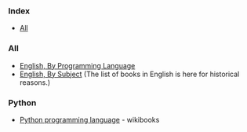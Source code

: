 ### Index

* [All](#all)


### All

* [English, By Programming Language](free-programming-books-langs.md)
* [English, By Subject](free-programming-books-subjects.md)
  (The list of books in English is here for historical reasons.)
  
### Python 
* [Python programming language](https://en.wikibooks.org/wiki/Subject%3APython_programming_language) - wikibooks
